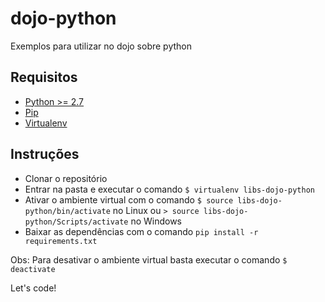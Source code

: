 # dojo-python
Exemplos para utilizar no dojo sobre python

## Requisitos

- [Python >= 2.7](https://www.python.org/)
- [Pip](https://pip.pypa.io/en/stable/installing/)
- [Virtualenv](https://virtualenv.pypa.io/en/stable/installation/)

## Instruções

- Clonar o repositório
- Entrar na pasta e executar o comando `$ virtualenv libs-dojo-python`
- Ativar o ambiente virtual com o comando `$ source libs-dojo-python/bin/activate` no Linux ou `> source libs-dojo-python/Scripts/activate` no Windows
- Baixar as dependências com o comando `pip install -r requirements.txt`

Obs: Para desativar o ambiente virtual basta executar o comando `$ deactivate`

Let's code!
